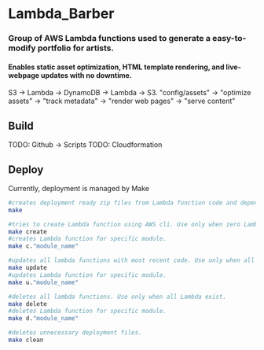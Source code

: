 # Lambda_Barber 
### Group of AWS Lambda functions used to generate a easy-to-modify portfolio for artists.
#### Enables static asset optimization, HTML template rendering, and live-webpage updates with no downtime.
S3 		-> 	Lambda 			-> 	DynamoDB		->	Lambda			->	S3.
"config/assets" -> 	"optimize assets" 	-> 	"track metadata"	-> 	"render web pages"	->	"serve content"

## Build
TODO: Github -> Scripts
TODO: Cloudformation

## Deploy
Currently, deployment is managed by Make
```bash
#creates deployment ready zip files from Lambda function code and dependencies
make

#tries to create Lambda function using AWS cli. Use only when zero Lambda exist.
make create
#creates Lambda function for specific module.
make c."module_name"

#updates all lambda functions with most recent code. Use only when all Lambda exist.
make update 
#updates Lambda function for specific module.
make u."module_name" 

#deletes all lambda functions. Use only when all Lambda exist.
make delete
#deletes Lambda function for specific module.
make d."module_name"

#deletes unnecessary deployment files.
make clean
```
